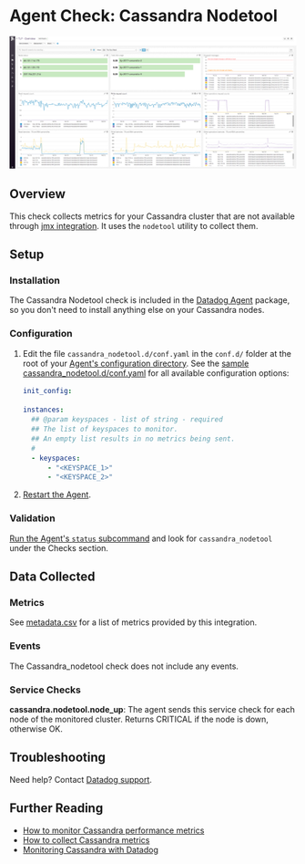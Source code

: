 # Agent Check: Cassandra Nodetool

![Cassandra default dashboard][111]

## Overview

This check collects metrics for your Cassandra cluster that are not available through [jmx integration][112]. It uses the `nodetool` utility to collect them.

## Setup

### Installation

The Cassandra Nodetool check is included in the [Datadog Agent][113] package, so you don't need to install anything else on your Cassandra nodes.

### Configuration

1. Edit the file `cassandra_nodetool.d/conf.yaml` in the `conf.d/` folder at the root of your [Agent's configuration directory][114]. See the [sample cassandra_nodetool.d/conf.yaml][115] for all available configuration options:

   ```yaml
   init_config:

   instances:
     ## @param keyspaces - list of string - required
     ## The list of keyspaces to monitor.
     ## An empty list results in no metrics being sent.
     #
     - keyspaces:
         - "<KEYSPACE_1>"
         - "<KEYSPACE_2>"
   ```

2. [Restart the Agent][116].

### Validation

[Run the Agent's `status` subcommand][117] and look for `cassandra_nodetool` under the Checks section.

## Data Collected

### Metrics

See [metadata.csv][118] for a list of metrics provided by this integration.

### Events

The Cassandra_nodetool check does not include any events.

### Service Checks

**cassandra.nodetool.node_up**:
The agent sends this service check for each node of the monitored cluster. Returns CRITICAL if the node is down, otherwise OK.

## Troubleshooting

Need help? Contact [Datadog support][119].

## Further Reading

- [How to monitor Cassandra performance metrics][1110]
- [How to collect Cassandra metrics][1111]
- [Monitoring Cassandra with Datadog][1112]

[111]: https://raw.githubusercontent.com/DataDog/integrations-core/master/cassandra_nodetool/images/cassandra_dashboard.png
[112]: https://github.com/DataDog/integrations-core/tree/master/cassandra
[113]: https://app.datadoghq.com/account/settings#agent
[114]: https://docs.datadoghq.com/agent/guide/agent-configuration-files/#agent-configuration-directory
[115]: https://github.com/DataDog/integrations-core/blob/master/cassandra_nodetool/datadog_checks/cassandra_nodetool/data/conf.yaml.example
[116]: https://docs.datadoghq.com/agent/guide/agent-commands/#start-stop-and-restart-the-agent
[117]: https://docs.datadoghq.com/agent/guide/agent-commands/#agent-status-and-information
[118]: https://github.com/DataDog/integrations-core/blob/master/cassandra_nodetool/metadata.csv
[119]: https://docs.datadoghq.com/help
[1110]: https://www.datadoghq.com/blog/how-to-monitor-cassandra-performance-metrics
[1111]: https://www.datadoghq.com/blog/how-to-collect-cassandra-metrics
[1112]: https://www.datadoghq.com/blog/monitoring-cassandra-with-datadog
